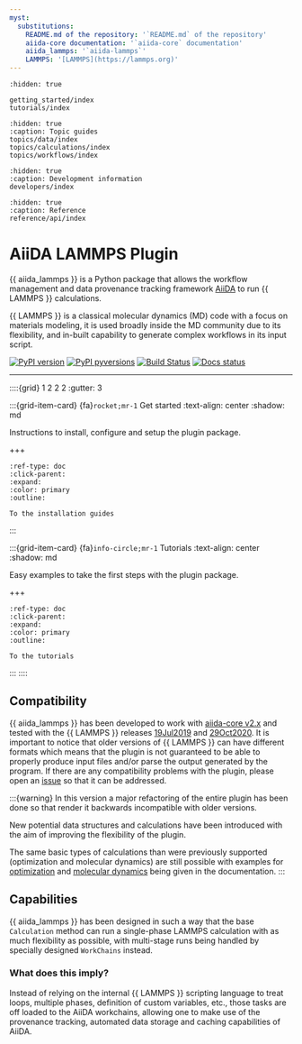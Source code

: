 ```yaml
---
myst:
  substitutions:
    README.md of the repository: '`README.md` of the repository'
    aiida-core documentation: '`aiida-core` documentation'
    aiida_lammps: '`aiida-lammps`'
    LAMMPS: '[LAMMPS](https://lammps.org)'
---
```


```{toctree}
:hidden: true

getting_started/index
tutorials/index
```

```{toctree}
:hidden: true
:caption: Topic guides
topics/data/index
topics/calculations/index
topics/workflows/index
```

```{toctree}
:hidden: true
:caption: Development information
developers/index
```

```{toctree}
:hidden: true
:caption: Reference
reference/api/index
```



# AiiDA LAMMPS Plugin

{{ aiida_lammps }} is a Python package that allows the workflow management and data provenance tracking framework [AiiDA](http://aiida-core.readthedocs.io/) to run {{ LAMMPS }} calculations.

{{ LAMMPS }} is a classical molecular dynamics (MD) code with a focus on materials modeling, it is used broadly inside the MD community due to its flexibility, and in-built capability to generate complex workflows in its input script.

[![PyPI version](https://badge.fury.io/py/aiida-lammps.svg)](https://badge.fury.io/py/aiida-lammps)
[![PyPI pyversions](https://img.shields.io/pypi/pyversions/aiida-lammps.svg)](https://pypi.python.org/pypi/aiida-lammps)
[![Build Status](https://github.com/aiidaplugins/aiida-lammps/actions/workflows/ci.yml/badge.svg?branch=main)](https://github.com/aiidateam/aiida-lammps/actions)
[![Docs status](https://readthedocs.org/projects/aiida-lammps/badge)](http://aiida-lammps.readthedocs.io/)

______________________________________________________________________


::::{grid} 1 2 2 2
:gutter: 3

:::{grid-item-card} {fa}`rocket;mr-1` Get started
:text-align: center
:shadow: md

Instructions to install, configure and setup the plugin package.

+++

```{button-ref} getting_started/index
:ref-type: doc
:click-parent:
:expand:
:color: primary
:outline:

To the installation guides
```
:::

:::{grid-item-card} {fa}`info-circle;mr-1` Tutorials
:text-align: center
:shadow: md

Easy examples to take the first steps with the plugin package.

+++

```{button-ref} tutorials/index
:ref-type: doc
:click-parent:
:expand:
:color: primary
:outline:

To the tutorials
```
:::
::::


## Compatibility

{{ aiida_lammps }} has been developed to work with [aiida-core v2.x](https://www.aiida.net/news/posts/2022-04-27-aiida-2-release.html) and tested with the {{ LAMMPS }} releases [19Jul2019](https://github.com/lammps/lammps/releases/tag/patch_19Jul2019) and [29Oct2020](https://github.com/lammps/lammps/releases/tag/stable_29Oct2020). It is important to notice that older versions of {{ LAMMPS }} can have different formats which means that the plugin is not guaranteed to be able to properly produce input files and/or parse the output generated by the program. If there are any compatibility problems with the plugin, please open an [issue](https://github.com/aiidaplugins/aiida-lammps/issues) so that it can be addressed.

:::{warning}
In this version a major refactoring of the entire plugin has been done so that render it backwards incompatible with older versions.

New potential data structures and calculations have been introduced with the aim of improving the flexibility of the plugin.

The same basic types of calculations than were previously supported (optimization and molecular dynamics) are still possible with examples for [optimization](tutorials/first_relaxation.md) and [molecular dynamics](tutorials/first_md.md) being given in the documentation.
:::

## Capabilities

{{ aiida_lammps }} has been designed in such a way that the base ``Calculation`` method can run a single-phase LAMMPS calculation with as much flexibility as possible, with multi-stage runs being handled by specially designed  ``WorkChains`` instead.

### What does this imply?

Instead of relying on the internal {{ LAMMPS }} scripting language to treat loops, multiple phases, definition of custom variables, etc., those tasks are off loaded to the AiiDA workchains, allowing one to make use of the provenance tracking, automated data storage and caching capabilities of AiiDA.
